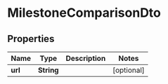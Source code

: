 # MilestoneComparisonDto

## Properties

|  Name   |    Type    | Description |   Notes    |
|---------|------------|-------------|------------|
| **url** | **String** |             | [optional] |


